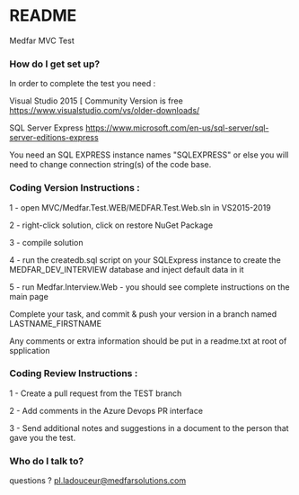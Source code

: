 # README #

Medfar MVC Test


### How do I get set up? ###

In order to complete the test you need : 

 Visual Studio 2015  [ Community Version is free
	https://www.visualstudio.com/vs/older-downloads/	
	
 SQL Server Express 
    https://www.microsoft.com/en-us/sql-server/sql-server-editions-express
 
 You need an SQL EXPRESS instance names "SQLEXPRESS" or else you will need to change connection string(s) of the code base.

 ### Coding Version Instructions : 
 
  1 - open MVC/Medfar.Test.WEB/MEDFAR.Test.Web.sln in VS2015-2019
  
  2 - right-click solution, click on restore NuGet Package
  
  3 - compile solution
  
  4 - run the createdb.sql script on your SQLExpress instance to create the MEDFAR_DEV_INTERVIEW database and inject default data in it
  
  5 - run Medfar.Interview.Web - you should see complete instructions on the main page
  
  Complete your task, and commit & push your version in a branch named LASTNAME_FIRSTNAME

  Any comments or extra information should be put in a readme.txt at root of spplication
  
  
### Coding Review Instructions :     

  1 - Create a pull request from the TEST branch
  
  2 - Add comments in the Azure Devops PR interface
  
  3 - Send additional notes and suggestions in a document to the person that gave you the test.






### Who do I talk to? ###

questions ? pl.ladouceur@medfarsolutions.com